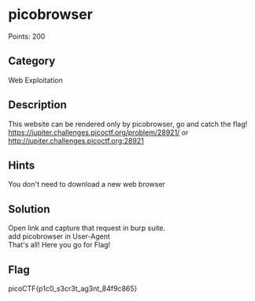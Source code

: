 # picobrowser
Points: 200

## Category 
Web Exploitation

## Description
This website can be rendered only by picobrowser, go and catch the flag!    
https://jupiter.challenges.picoctf.org/problem/28921/ or     
http://jupiter.challenges.picoctf.org:28921   

## Hints
You don't need to download a new web browser

## Solution
Open link and capture that request in burp suite.    
add picobrowser in User-Agent    
That's all! Here you go for Flag!    

## Flag
picoCTF{p1c0_s3cr3t_ag3nt_84f9c865}
